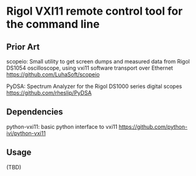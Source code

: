 
# Rigol VXI11 remote control tool for the command line

## Prior Art

scopeio: Small utility to get screen dumps and measured data from Rigol DS1054 oscilloscope, using vxi11 software transport over Ethernet
https://github.com/LuhaSoft/scopeio

PyDSA: Spectrum Analyzer for the Rigol DS1000 series digital scopes
https://github.com/rheslip/PyDSA

## Dependencies

python-vxi11: basic python interface to vxi11
https://github.com/python-ivi/python-vxi11

## Usage

(TBD)

